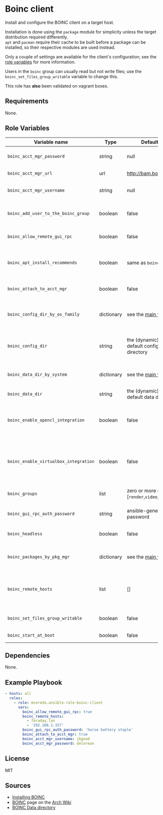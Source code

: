 # Boinc client

Install and configure the BOINC client on a target host.

Installation is done using the `package` module for simplicity unless the target distribution required differently.<br />
`apt` and `pacman` require their cache to be built before a package can be installed, so their respective modules are used instead.

Only a couple of settings are available for the client's configuration; see the [role variables] for more information.

Users in the `boinc` group can usually read but not write files; use the `boinc_set_files_group_writable` variable to change this.

This role has **also** been validated on vagrant boxes.

## Requirements

None.

## Role Variables

Variable name                         | Type       | Default value                                             | Description
--------------------------------------|------------|-----------------------------------------------------------|------------
`boinc_acct_mgr_password`             | string     | null                                                      | the account manager's password
`boinc_acct_mgr_url`                  | url        | <http://bam.boincstats.com>                               | the account manager's URL
`boinc_acct_mgr_username`             | string     | null                                                      | the account manager's username
`boinc_add_user_to_the_boinc_group`   | boolean    | false                                                     | wether to add the current ansible user to the `boinc` group
`boinc_allow_remote_gui_rpc`          | boolean    | false                                                     | wether to allow remote gui rpc connections
`boinc_apt_install_recommends`        | boolean    | same as `boinc_headless`                                  | on apt-based systems, wether to install recommended packages
`boinc_attach_to_acct_mgr`            | boolean    | false                                                     | wether to start the client to an account manager
`boinc_config_dir_by_os_family`       | dictionary | see the [main variables]                                  | the default configuration directory, categorized by `ansible_os_family`
`boinc_config_dir`                    | string     | the (dynamic) os family's default configuration directory | usually the same as `boinc_data_dir` unless the system has it differently (e.g. debian)
`boinc_data_dir_by_system`            | dictionary | see the [main variables]                                  | the default data directory, categorized by `ansible_system`
`boinc_data_dir`                      | string     | the (dynamic) system's default data directory             | see [BOINC Data directory]
`boinc_enable_opencl_integration`     | boolean    | false                                                     | wether to enable opencl integrations; will **not** install drivers or other non-boinc packages
`boinc_enable_virtualbox_integration` | boolean    | false                                                     | wether to enable virtualbox integrations; will **not** install virtualbox or other non-boinc packages
`boinc_groups`                        | list       | zero or more of [`render`,`video`,`virtualbox`]           | additional groups the `boinc` user is member of
`boinc_gui_rpc_auth_password`         | string     | ansible-generated password                                | the password to use to connect to the client
`boinc_headless`                      | boolean    | false                                                     | wether to install the manager and other gui utilities
`boinc_packages_by_pkg_mgr`           | dictionary | see the [main variables]                                  | the (dynamic) list of packages to install for each package manager
`boinc_remote_hosts`                  | list       | []                                                        | the list of hosts for which remote gui rpc is allowed; only fqdns or ip addresses work here
`boinc_set_files_group_writable`      | boolean    | false                                                     | wether to set all files writable to boinc users
`boinc_start_at_boot`                 | boolean    | false                                                     | wether to start the client at boot

## Dependencies

None.

## Example Playbook

```yaml
- hosts: all
  roles:
    - role: mcereda.ansible-role-boinc-client
      vars:
        boinc_allow_remote_gui_rpc: true
        boinc_remote_hosts:
          - faraday.lan
          - '192.168.1.157'
        boinc_gui_rpc_auth_password: 'horse battery staple'
        boinc_attach_to_acct_mgr: true
        boinc_acct_mgr_username: jbgood
        boinc_acct_mgr_password: delorean
```

## License

MIT

## Sources

- [Installing BOINC]
- [BOINC][arch wiki boinc] page on the [Arch Wiki]
- [BOINC Data directory]

[role variables]: #role-variables

[main variables]: vars/main.yml

[arch wiki]: https://wiki.archlinux.org

[arch wiki boinc]: https://wiki.archlinux.org/?title=BOINC
[boinc data directory]: https://boinc.berkeley.edu/wiki/BOINC_Data_directory
[installing boinc]: https://boinc.berkeley.edu/wiki/Installing_BOINC
